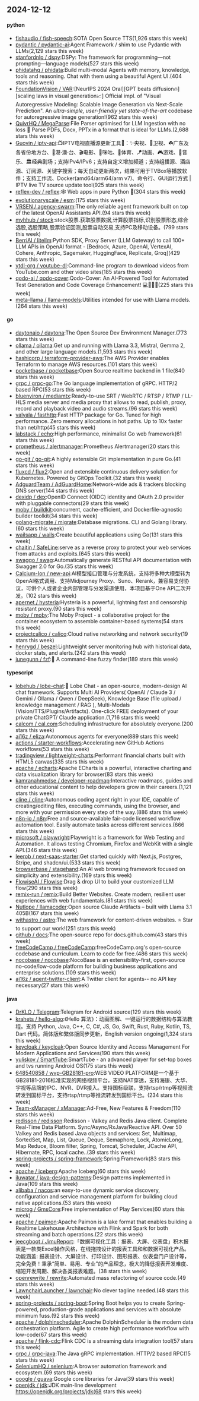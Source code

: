 ## 2024-12-12

#### python
* [fishaudio / fish-speech](https://github.com/fishaudio/fish-speech):SOTA Open Source TTS(1,926 stars this week)
* [pydantic / pydantic-ai](https://github.com/pydantic/pydantic-ai):Agent Framework / shim to use Pydantic with LLMs(2,129 stars this week)
* [stanfordnlp / dspy](https://github.com/stanfordnlp/dspy):DSPy: The framework for programming—not prompting—language models(527 stars this week)
* [phidatahq / phidata](https://github.com/phidatahq/phidata):Build multi-modal Agents with memory, knowledge, tools and reasoning. Chat with them using a beautiful Agent UI.(404 stars this week)
* [FoundationVision / VAR](https://github.com/FoundationVision/VAR):[NeurIPS 2024 Oral][GPT beats diffusion🔥] [scaling laws in visual generation📈] Official impl. of "Visual Autoregressive Modeling: Scalable Image Generation via Next-Scale Prediction". An *ultra-simple, user-friendly yet state-of-the-art* codebase for autoregressive image generation!(962 stars this week)
* [QuivrHQ / MegaParse](https://github.com/QuivrHQ/MegaParse):File Parser optimised for LLM Ingestion with no loss 🧠 Parse PDFs, Docx, PPTx in a format that is ideal for LLMs.(2,688 stars this week)
* [Guovin / iptv-api](https://github.com/Guovin/iptv-api):📺IPTV电视直播源更新工具🚀：✨央视、📡卫视、☘️广东及各省份地方台、🌊港·澳·台、🎬电影、🎥咪咕、🏀体育、🪁动画、🎮游戏、🎵音乐、🏛经典剧场；支持IPv4/IPv6；支持自定义增加频道；支持组播源、酒店源、订阅源、关键字搜索；每天自动更新两次，结果可用于TVBox等播放软件；支持工作流、Docker(amd64/arm64/arm v7)、命令行、GUI运行方式 | IPTV live TV source update tool(925 stars this week)
* [reflex-dev / reflex](https://github.com/reflex-dev/reflex):🕸️ Web apps in pure Python 🐍(304 stars this week)
* [evolutionaryscale / esm](https://github.com/evolutionaryscale/esm):(175 stars this week)
* [VRSEN / agency-swarm](https://github.com/VRSEN/agency-swarm):The only reliable agent framework built on top of the latest OpenAI Assistants API.(94 stars this week)
* [myhhub / stock](https://github.com/myhhub/stock):stock股票.获取股票数据,计算股票指标,识别股票形态,综合选股,选股策略,股票验证回测,股票自动交易,支持PC及移动设备。(799 stars this week)
* [BerriAI / litellm](https://github.com/BerriAI/litellm):Python SDK, Proxy Server (LLM Gateway) to call 100+ LLM APIs in OpenAI format - [Bedrock, Azure, OpenAI, VertexAI, Cohere, Anthropic, Sagemaker, HuggingFace, Replicate, Groq](429 stars this week)
* [ytdl-org / youtube-dl](https://github.com/ytdl-org/youtube-dl):Command-line program to download videos from YouTube.com and other video sites(185 stars this week)
* [qodo-ai / qodo-cover](https://github.com/qodo-ai/qodo-cover):Qodo-Cover: An AI-Powered Tool for Automated Test Generation and Code Coverage Enhancement! 💻🤖🧪🐞(225 stars this week)
* [meta-llama / llama-models](https://github.com/meta-llama/llama-models):Utilities intended for use with Llama models.(264 stars this week)

#### go
* [daytonaio / daytona](https://github.com/daytonaio/daytona):The Open Source Dev Environment Manager.(773 stars this week)
* [ollama / ollama](https://github.com/ollama/ollama):Get up and running with Llama 3.3, Mistral, Gemma 2, and other large language models.(1,593 stars this week)
* [hashicorp / terraform-provider-aws](https://github.com/hashicorp/terraform-provider-aws):The AWS Provider enables Terraform to manage AWS resources.(101 stars this week)
* [pocketbase / pocketbase](https://github.com/pocketbase/pocketbase):Open Source realtime backend in 1 file(840 stars this week)
* [grpc / grpc-go](https://github.com/grpc/grpc-go):The Go language implementation of gRPC. HTTP/2 based RPC(53 stars this week)
* [bluenviron / mediamtx](https://github.com/bluenviron/mediamtx):Ready-to-use SRT / WebRTC / RTSP / RTMP / LL-HLS media server and media proxy that allows to read, publish, proxy, record and playback video and audio streams.(96 stars this week)
* [valyala / fasthttp](https://github.com/valyala/fasthttp):Fast HTTP package for Go. Tuned for high performance. Zero memory allocations in hot paths. Up to 10x faster than net/http(45 stars this week)
* [labstack / echo](https://github.com/labstack/echo):High performance, minimalist Go web framework(61 stars this week)
* [prometheus / alertmanager](https://github.com/prometheus/alertmanager):Prometheus Alertmanager(20 stars this week)
* [go-git / go-git](https://github.com/go-git/go-git):A highly extensible Git implementation in pure Go.(41 stars this week)
* [fluxcd / flux2](https://github.com/fluxcd/flux2):Open and extensible continuous delivery solution for Kubernetes. Powered by GitOps Toolkit.(32 stars this week)
* [AdguardTeam / AdGuardHome](https://github.com/AdguardTeam/AdGuardHome):Network-wide ads & trackers blocking DNS server(144 stars this week)
* [dexidp / dex](https://github.com/dexidp/dex):OpenID Connect (OIDC) identity and OAuth 2.0 provider with pluggable connectors(29 stars this week)
* [moby / buildkit](https://github.com/moby/buildkit):concurrent, cache-efficient, and Dockerfile-agnostic builder toolkit(34 stars this week)
* [golang-migrate / migrate](https://github.com/golang-migrate/migrate):Database migrations. CLI and Golang library.(60 stars this week)
* [wailsapp / wails](https://github.com/wailsapp/wails):Create beautiful applications using Go(131 stars this week)
* [chaitin / SafeLine](https://github.com/chaitin/SafeLine):serve as a reverse proxy to protect your web services from attacks and exploits.(645 stars this week)
* [swaggo / swag](https://github.com/swaggo/swag):Automatically generate RESTful API documentation with Swagger 2.0 for Go.(35 stars this week)
* [Calcium-Ion / new-api](https://github.com/Calcium-Ion/new-api):AI模型接口管理与分发系统，支持将多种大模型转为OpenAI格式调用、支持Midjourney Proxy、Suno、Rerank，兼容易支付协议，可供个人或者企业内部管理与分发渠道使用，本项目基于One API二次开发。(102 stars this week)
* [apernet / hysteria](https://github.com/apernet/hysteria):Hysteria is a powerful, lightning fast and censorship resistant proxy.(90 stars this week)
* [moby / moby](https://github.com/moby/moby):The Moby Project - a collaborative project for the container ecosystem to assemble container-based systems(54 stars this week)
* [projectcalico / calico](https://github.com/projectcalico/calico):Cloud native networking and network security(19 stars this week)
* [henrygd / beszel](https://github.com/henrygd/beszel):Lightweight server monitoring hub with historical data, docker stats, and alerts.(242 stars this week)
* [junegunn / fzf](https://github.com/junegunn/fzf):🌸 A command-line fuzzy finder(189 stars this week)

#### typescript
* [lobehub / lobe-chat](https://github.com/lobehub/lobe-chat):🤯 Lobe Chat - an open-source, modern-design AI chat framework. Supports Multi AI Providers( OpenAI / Claude 3 / Gemini / Ollama / Qwen / DeepSeek), Knowledge Base (file upload / knowledge management / RAG ), Multi-Modals (Vision/TTS/Plugins/Artifacts). One-click FREE deployment of your private ChatGPT/ Claude application.(1,716 stars this week)
* [calcom / cal.com](https://github.com/calcom/cal.com):Scheduling infrastructure for absolutely everyone.(200 stars this week)
* [ai16z / eliza](https://github.com/ai16z/eliza):Autonomous agents for everyone(889 stars this week)
* [actions / starter-workflows](https://github.com/actions/starter-workflows):Accelerating new GitHub Actions workflows(53 stars this week)
* [tradingview / lightweight-charts](https://github.com/tradingview/lightweight-charts):Performant financial charts built with HTML5 canvas(335 stars this week)
* [apache / echarts](https://github.com/apache/echarts):Apache ECharts is a powerful, interactive charting and data visualization library for browser(83 stars this week)
* [kamranahmedse / developer-roadmap](https://github.com/kamranahmedse/developer-roadmap):Interactive roadmaps, guides and other educational content to help developers grow in their careers.(1,121 stars this week)
* [cline / cline](https://github.com/cline/cline):Autonomous coding agent right in your IDE, capable of creating/editing files, executing commands, using the browser, and more with your permission every step of the way.(886 stars this week)
* [n8n-io / n8n](https://github.com/n8n-io/n8n):Free and source-available fair-code licensed workflow automation tool. Easily automate tasks across different services.(666 stars this week)
* [microsoft / playwright](https://github.com/microsoft/playwright):Playwright is a framework for Web Testing and Automation. It allows testing Chromium, Firefox and WebKit with a single API.(346 stars this week)
* [leerob / next-saas-starter](https://github.com/leerob/next-saas-starter):Get started quickly with Next.js, Postgres, Stripe, and shadcn/ui.(533 stars this week)
* [browserbase / stagehand](https://github.com/browserbase/stagehand):An AI web browsing framework focused on simplicity and extensibility.(169 stars this week)
* [FlowiseAI / Flowise](https://github.com/FlowiseAI/Flowise):Drag & drop UI to build your customized LLM flow(290 stars this week)
* [remix-run / remix](https://github.com/remix-run/remix):Build Better Websites. Create modern, resilient user experiences with web fundamentals.(81 stars this week)
* [Nutlope / llamacoder](https://github.com/Nutlope/llamacoder):Open source Claude Artifacts – built with Llama 3.1 405B(167 stars this week)
* [withastro / astro](https://github.com/withastro/astro):The web framework for content-driven websites. ⭐️ Star to support our work!(251 stars this week)
* [github / docs](https://github.com/github/docs):The open-source repo for docs.github.com(43 stars this week)
* [freeCodeCamp / freeCodeCamp](https://github.com/freeCodeCamp/freeCodeCamp):freeCodeCamp.org's open-source codebase and curriculum. Learn to code for free.(486 stars this week)
* [nocobase / nocobase](https://github.com/nocobase/nocobase):NocoBase is an extensibility-first, open-source no-code/low-code platform for building business applications and enterprise solutions.(109 stars this week)
* [ai16z / agent-twitter-client](https://github.com/ai16z/agent-twitter-client):A Twitter client for agents-- no API key necessary(27 stars this week)

#### java
* [DrKLO / Telegram](https://github.com/DrKLO/Telegram):Telegram for Android source(129 stars this week)
* [krahets / hello-algo](https://github.com/krahets/hello-algo):《Hello 算法》：动画图解、一键运行的数据结构与算法教程。支持 Python, Java, C++, C, C#, JS, Go, Swift, Rust, Ruby, Kotlin, TS, Dart 代码。简体版和繁体版同步更新，English version ongoing(1,324 stars this week)
* [keycloak / keycloak](https://github.com/keycloak/keycloak):Open Source Identity and Access Management For Modern Applications and Services(190 stars this week)
* [yuliskov / SmartTube](https://github.com/yuliskov/SmartTube):SmartTube - an advanced player for set-top boxes and tvs running Android OS(175 stars this week)
* [648540858 / wvp-GB28181-pro](https://github.com/648540858/wvp-GB28181-pro):WEB VIDEO PLATFORM是一个基于GB28181-2016标准实现的网络视频平台，支持NAT穿透，支持海康、大华、宇视等品牌的IPC、NVR、DVR接入。支持国标级联，支持rtsp/rtmp等视频流转发到国标平台，支持rtsp/rtmp等推流转发到国标平台。(234 stars this week)
* [Team-xManager / xManager](https://github.com/Team-xManager/xManager):Ad-Free, New Features & Freedom(110 stars this week)
* [redisson / redisson](https://github.com/redisson/redisson):Redisson - Valkey and Redis Java client. Complete Real-Time Data Platform. Sync/Async/RxJava/Reactive API. Over 50 Valkey and Redis based Java objects and services: Set, Multimap, SortedSet, Map, List, Queue, Deque, Semaphore, Lock, AtomicLong, Map Reduce, Bloom filter, Spring, Tomcat, Scheduler, JCache API, Hibernate, RPC, local cache..(39 stars this week)
* [spring-projects / spring-framework](https://github.com/spring-projects/spring-framework):Spring Framework(83 stars this week)
* [apache / iceberg](https://github.com/apache/iceberg):Apache Iceberg(60 stars this week)
* [iluwatar / java-design-patterns](https://github.com/iluwatar/java-design-patterns):Design patterns implemented in Java(109 stars this week)
* [alibaba / nacos](https://github.com/alibaba/nacos):an easy-to-use dynamic service discovery, configuration and service management platform for building cloud native applications.(53 stars this week)
* [microg / GmsCore](https://github.com/microg/GmsCore):Free implementation of Play Services(60 stars this week)
* [apache / paimon](https://github.com/apache/paimon):Apache Paimon is a lake format that enables building a Realtime Lakehouse Architecture with Flink and Spark for both streaming and batch operations.(22 stars this week)
* [jeecgboot / JimuReport](https://github.com/jeecgboot/JimuReport):「数据可视化工具：报表、大屏、仪表盘」积木报表是一款类Excel操作风格，在线拖拽设计的报表工具和和数据可视化产品。功能涵盖: 报表设计、大屏设计、打印设计、图形报表、仪表盘门户设计等，完全免费！秉承“简单、易用、专业”的产品理念，极大的降低报表开发难度、缩短开发周期、解决各类报表难题。(38 stars this week)
* [openrewrite / rewrite](https://github.com/openrewrite/rewrite):Automated mass refactoring of source code.(49 stars this week)
* [LawnchairLauncher / lawnchair](https://github.com/LawnchairLauncher/lawnchair):No clever tagline needed.(48 stars this week)
* [spring-projects / spring-boot](https://github.com/spring-projects/spring-boot):Spring Boot helps you to create Spring-powered, production-grade applications and services with absolute minimum fuss.(92 stars this week)
* [apache / dolphinscheduler](https://github.com/apache/dolphinscheduler):Apache DolphinScheduler is the modern data orchestration platform. Agile to create high performance workflow with low-code(67 stars this week)
* [apache / flink-cdc](https://github.com/apache/flink-cdc):Flink CDC is a streaming data integration tool(57 stars this week)
* [grpc / grpc-java](https://github.com/grpc/grpc-java):The Java gRPC implementation. HTTP/2 based RPC(15 stars this week)
* [SeleniumHQ / selenium](https://github.com/SeleniumHQ/selenium):A browser automation framework and ecosystem.(69 stars this week)
* [google / guava](https://github.com/google/guava):Google core libraries for Java(39 stars this week)
* [openjdk / jdk](https://github.com/openjdk/jdk):JDK main-line development https://openjdk.org/projects/jdk(68 stars this week)
